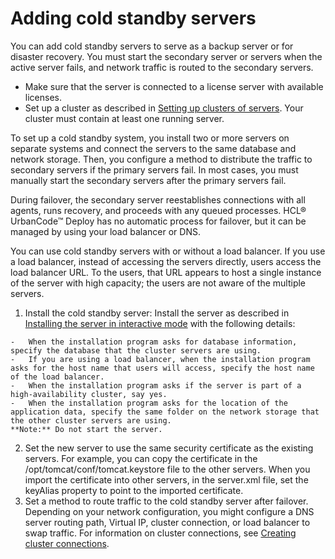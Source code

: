 # Adding cold standby servers

You can add cold standby servers to serve as a backup server or for disaster recovery. You must start the secondary server or servers when the active server fails, and network traffic is routed to the secondary servers.

-   Make sure that the server is connected to a license server with available licenses.
-   Set up a cluster as described in [Setting up clusters of servers](../../com.ibm.udeploy.doc/topics/ha_config_server.md). Your cluster must contain at least one running server.

To set up a cold standby system, you install two or more servers on separate systems and connect the servers to the same database and network storage. Then, you configure a method to distribute the traffic to secondary servers if the primary servers fail. In most cases, you must manually start the secondary servers after the primary servers fail.

During failover, the secondary server reestablishes connections with all agents, runs recovery, and proceeds with any queued processes. HCL® UrbanCode™ Deploy has no automatic process for failover, but it can be managed by using your load balancer or DNS.

You can use cold standby servers with or without a load balancer. If you use a load balancer, instead of accessing the servers directly, users access the load balancer URL. To the users, that URL appears to host a single instance of the server with high capacity; the users are not aware of the multiple servers.

1.   Install the cold standby server: Install the server as described in [Installing the server in interactive mode](../../com.ibm.udeploy.install.doc/topics/server_install_interactive.md) with the following details:

    -   When the installation program asks for database information, specify the database that the cluster servers are using.
    -   If you are using a load balancer, when the installation program asks for the host name that users will access, specify the host name of the load balancer.
    -   When the installation program asks if the server is part of a high-availability cluster, say yes.
    -   When the installation program asks for the location of the application data, specify the same folder on the network storage that the other cluster servers are using.
    **Note:** Do not start the server.

2.   Set the new server to use the same security certificate as the existing servers. For example, you can copy the certificate in the /opt/tomcat/conf/tomcat.keystore file to the other servers. When you import the certificate into other servers, in the server.xml file, set the keyAlias property to point to the imported certificate.
3.   Set a method to route traffic to the cold standby server after failover. Depending on your network configuration, you might configure a DNS server routing path, Virtual IP, cluster connection, or load balancer to swap traffic. For information on cluster connections, see [Creating cluster connections](../../com.ibm.udeploy.admin.doc/topics/settings_network.md#).

